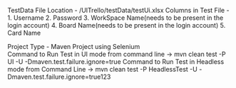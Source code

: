TestData File Location - /UITrello/testData/testUi.xlsx
Columns in Test File - 1. Username
					   2. Password
					   3. WorkSpace Name(needs to be present in the login account)
					   4. Board Name(needs to be present in the login account)
					   5. Card Name

Project Type - Maven Project using Selenium					   
Command to Run Test in UI mode from command line -> mvn clean test -P UI -U -Dmaven.test.failure.ignore=true
Command to Run Test in Headless mode from Command Line -> mvn clean test -P HeadlessTest -U -Dmaven.test.failure.ignore=true123
